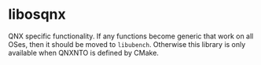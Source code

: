 # libosqnx

QNX specific functionality. If any functions become generic that work on all
OSes, then it should be moved to `libubench`. Otherwise this library is only
available when QNXNTO is defined by CMake.
